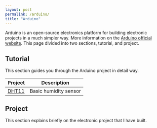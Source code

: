 ```yaml
---
layout: post
permalink: /arduino/
title: "Arduino"
---
```


Arduino is an open-source electronics platform for building electronic projects in a much simpler way. More information on the [Arduino official website](https://www.arduino.cc/). This page divided into two sections, tutorial, and project.

## Tutorial

This section guides you through the Arduino project in detail way. 

Project | Description
--------|------------
[DHT11](https://deskel.github.io/posts/arduino/DHT11) | Basic humidity sensor

## Project

This section explains briefly on the electronic project that I have built.
